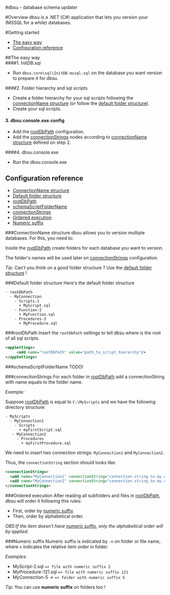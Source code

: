 #dbsu - database schema updater


#Overview
dbsu is a .NET (C#) application that lets you version your (MSSQL for a while) databases.

#Getting started 
  - [The easy way](#the-easy-way)
  - [Configuration reference](#configuration-reference)


##The easy way  
####1. InitDB.sql
- Run `dbsu.core\sql\InitDB-mssql.sql` on the database you want version to prepare it for dbsu.

####2. Folder hierarchy and sql scripts
  - Create a folder hierarchy for your sql scripts following the [connectionName structure](#connectionname-structure) (or follow the [default folder structure](#default-folder-structure)).
  - Create your sql scripts.

#### 3. dbsu.console.exe.config
  - Add the [rootDbPath](#rootdbpath) configuration.
  - Add the [connectionStrings](#connectionstrings) nodes according to [connectionName structure](#connectionname-structure) defined on step 2.

####4. dbsu.console.exe
  - Run the dbsu.console.exe


## Configuration reference
- [ConnectionName structure](#connectionname-structure)
- [Default folder structure](#default-folder-structure)
- [rootDbPath](#rootdbpath)
- [schemaScriptFolderName](#schemascriptfoldername)
- [connectionStrings](#connectionstrings)
- [Ordered execution](#ordered-execution)
- [Numeric suffix](#numeric-suffix)


###ConnectionName structure
dbsu allows you to version multiple databases. For this, you need to:

Inside the [rootDbPath](#rootdbpath) create folders for each database you want to version. 

The folder's names will be used later on [connectionStrings](#connectionstrings) configuration.

*Tip*: Can't you think on a good folder structure ? Use the [default folder structure](#default-folder-structure) !

###Default folder structure
Here's the default folder structure
```
- rootDbPath
  - MyConnection
    - Scripts-1
      + MyScript.sql
	- Function-2
	  + MyFunction.sql
	- Procedures-3
	  + MyProcedure.sql
```

###rootDbPath
Insert the `rootDbPath` settings to tell dbsu where is the root of all sql scripts.
```XML
<appSettings>
     <add name="rootDbPath" value="path_to_script_hierarchy"/>
</appSettings>
```
###schemaScriptFolderName
TODO!


###connectionStrings
For each folder in [rootDbPath](#rootdbpath) add a connectionString with name equals to the folder name.

*Example:* 

Suppose [rootDbPath](#rootdbpath) is equal to `C:\MyScripts` and we have  the following directory structure:
```
- MyScripts
  - MyConnection1
    - Scripts
      + myFirstScript.sql
   - MyConnection2
     - Procedures
       + myFirstProcedure.sql
```
We need to insert two connection strings: `MyConnection1` and `MyConnection2`. 

Thus, the `connectionString` section should looks like:

```XML
<connectionStrings>
  <add name="MyConnection1" connectionString="connection.string.to.my.connection1"/>
  <add name="MyConnection2" connectionString="connection.string.to.my.connection2"/>
</connectionStrings>
```

###Ordered execution
After reading all subfolders and files in [rootDbPath](#rootdbpath), dbsu will order it following this rules:

- First, order by [numeric suffix](#numeric-suffix)
- Then, order by alphabetical order.


*OBS:If the item doesn't have [numeric suffix](#numeric-suffix), only the alphabetical order will by applied.*

###Numeric suffix
Numeric suffix is indicated by `-n` on folder or file name, where `n` indicates the relative item order in folder.

*Examples:*

- MyScript-2.sql  `=> file with numeric suffix 2`
- MyProcedure-121.sql `=> file with numeric suffix 121`
- MyConnection-5  ->  `=> folder with numeric suffix 5`

*Tip*: You can use **numeric suffix** on folders too !
